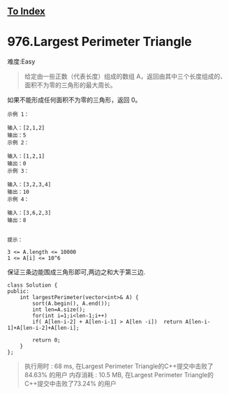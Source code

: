[To Index](/index.md)
---
# 976.Largest Perimeter Triangle
难度:Easy
> 给定由一些正数（代表长度）组成的数组 A，返回由其中三个长度组成的、面积不为零的三角形的最大周长。

如果不能形成任何面积不为零的三角形，返回 0。

 

```
示例 1：

输入：[2,1,2]
输出：5
示例 2：

输入：[1,2,1]
输出：0
示例 3：

输入：[3,2,3,4]
输出：10
示例 4：

输入：[3,6,2,3]
输出：8
 

提示：

3 <= A.length <= 10000
1 <= A[i] <= 10^6
```


保证三条边能围成三角形即可,两边之和大于第三边.  

```
class Solution {
public:
    int largestPerimeter(vector<int>& A) {
        sort(A.begin(), A.end());
        int len=A.size();
        for(int i=1;i<len-1;i++)
        if( A[len-i-2] + A[len-i-1] > A[len -i])  return A[len-i-1]+A[len-i-2]+A[len-i];

        return 0;
    }
};

```

>执行用时 : 68 ms, 在Largest Perimeter Triangle的C++提交中击败了84.63% 的用户
内存消耗 : 10.5 MB, 在Largest Perimeter Triangle的C++提交中击败了73.24% 的用户
